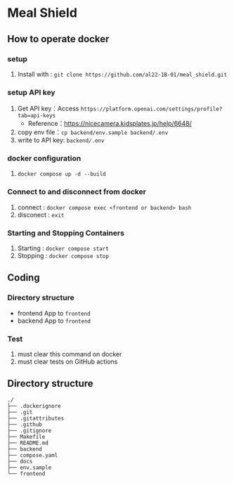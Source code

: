 # Meal Shield

## How to operate docker
### setup
1. Install with : `git clone https://github.com/al22-1B-01/meal_shield.git`
### setup API key
1. Get API key：Access `https://platform.openai.com/settings/profile?tab=api-keys`
   - Reference：https://nicecamera.kidsplates.jp/help/6648/
2. copy env file：`cp backend/env.sample backend/.env`
3. write to API key: `backend/.env`
### docker configuration
1. `docker compose up -d --build`
### Connect to and disconnect from docker
1. connect : `docker compose exec <frontend or backend> bash`
2. disconect : `exit`
### Starting and Stopping Containers
1. Starting : `docker compose start`
2. Stopping : `docker compose stop`

## Coding
### Directory structure
- frontend App to `frontend`
- backend App to `frontend`
### Test
1. must clear this command on docker
2. must clear tests on GitHub actions

## Directory structure
```text
./
├── .dockerignore
├── .git
├── .gitattributes
├── .github
├── .gitignore
├── Makefile
├── README.md
├── backend
├── compose.yaml
├── docs
├── env.sample
└── frontend
```
